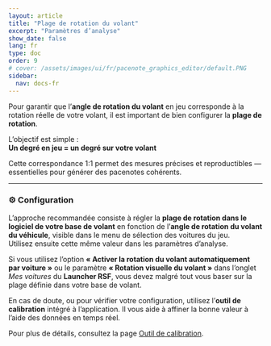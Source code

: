 ```yaml
---
layout: article
title: "Plage de rotation du volant"
excerpt: "Paramètres d’analyse"
show_date: false
lang: fr
type: doc
order: 9
# cover: /assets/images/ui/fr/pacenote_graphics_editor/default.PNG
sidebar:
  nav: docs-fr
---
```


Pour garantir que l’**angle de rotation du volant** en jeu corresponde à la rotation réelle de votre volant, il est important de bien configurer la **plage de rotation**.

L’objectif est simple :  
**Un degré en jeu = un degré sur votre volant**

Cette correspondance 1:1 permet des mesures précises et reproductibles — essentielles pour générer des pacenotes cohérents.

---

### ⚙️ Configuration

L’approche recommandée consiste à régler la **plage de rotation dans le logiciel de votre base de volant** en fonction de l’**angle de rotation du volant du véhicule**, visible dans le menu de sélection des voitures du jeu.  
Utilisez ensuite cette même valeur dans les paramètres d’analyse.

Si vous utilisez l’option **« Activer la rotation du volant automatiquement par voiture »** ou le paramètre **« Rotation visuelle du volant »** dans l’onglet *Mes voitures* du **Launcher RSF**, vous devez malgré tout vous baser sur la plage définie dans votre base de volant.

En cas de doute, ou pour vérifier votre configuration, utilisez l’**outil de calibration** intégré à l’application. Il vous aide à affiner la bonne valeur à l’aide des données en temps réel.

Pour plus de détails, consultez la page [Outil de calibration](/fr/calibration_tool/).
